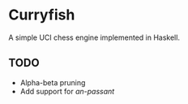 # Curryfish 
A simple UCI chess engine implemented in Haskell. 

## TODO
* Alpha-beta pruning
* Add support for *an-passant*
